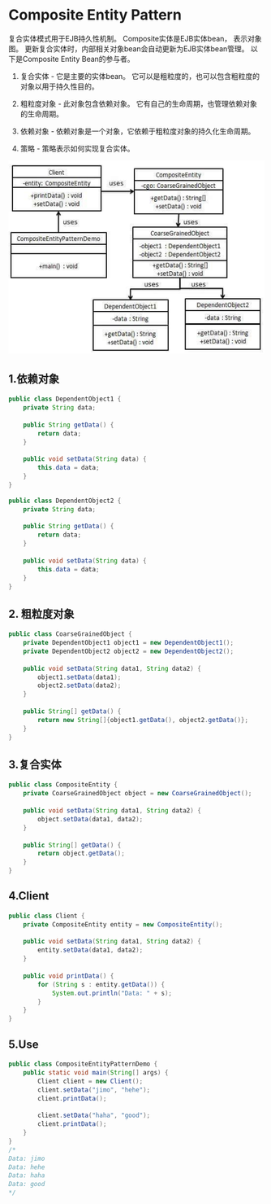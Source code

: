 # Composite Entity Pattern 
复合实体模式用于EJB持久性机制。 Composite实体是EJB实体bean，
表示对象图。 更新复合实体时，内部相关对象bean会自动更新为EJB实体bean管理。 
以下是Composite Entity Bean的参与者。

1. 复合实体 - 它是主要的实体bean。 它可以是粗粒度的，也可以包含粗粒度的对象以用于持久性目的。

2. 粗粒度对象 - 此对象包含依赖对象。 它有自己的生命周期，也管理依赖对象的生命周期。

3. 依赖对象 - 依赖对象是一个对象，它依赖于粗粒度对象的持久化生命周期。

4. 策略 - 策略表示如何实现复合实体。

![compositeentity_pattern_uml_diagram](./compositeentity_pattern_uml_diagram.jpg?raw=true)

## 1.依赖对象
```java
public class DependentObject1 {
    private String data;

    public String getData() {
        return data;
    }

    public void setData(String data) {
        this.data = data;
    }
}
```
```java
public class DependentObject2 {
    private String data;

    public String getData() {
        return data;
    }

    public void setData(String data) {
        this.data = data;
    }
}
```
## 2. 粗粒度对象
```java
public class CoarseGrainedObject {
    private DependentObject1 object1 = new DependentObject1();
    private DependentObject2 object2 = new DependentObject2();

    public void setData(String data1, String data2) {
        object1.setData(data1);
        object2.setData(data2);
    }

    public String[] getData() {
        return new String[]{object1.getData(), object2.getData()};
    }
}
```
## 3.复合实体
```java
public class CompositeEntity {
    private CoarseGrainedObject object = new CoarseGrainedObject();

    public void setData(String data1, String data2) {
        object.setData(data1, data2);
    }

    public String[] getData() {
        return object.getData();
    }
}
```
## 4.Client
```java
public class Client {
    private CompositeEntity entity = new CompositeEntity();

    public void setData(String data1, String data2) {
        entity.setData(data1, data2);
    }

    public void printData() {
        for (String s : entity.getData()) {
            System.out.println("Data: " + s);
        }
    }
}
```
## 5.Use
```java
public class CompositeEntityPatternDemo {
    public static void main(String[] args) {
        Client client = new Client();
        client.setData("jimo", "hehe");
        client.printData();

        client.setData("haha", "good");
        client.printData();
    }
}
/*
Data: jimo
Data: hehe
Data: haha
Data: good
*/
```